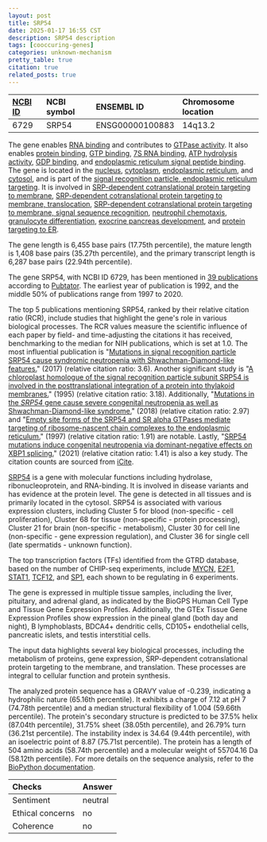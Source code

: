 ```yaml
---
layout: post
title: SRP54
date: 2025-01-17 16:55 CST
description: SRP54 description
tags: [cooccuring-genes]
categories: unknown-mechanism
pretty_table: true
citation: true
related_posts: true
---
```




| [NCBI ID](https://www.ncbi.nlm.nih.gov/gene/6729) | NCBI symbol | ENSEMBL ID | Chromosome location |
| :-------- | :------- | :-------- | :------- |
| 6729  | SRP54 | ENSG00000100883 | 14q13.2 |



The gene enables [RNA binding](https://amigo.geneontology.org/amigo/term/GO:0003723) and contributes to [GTPase activity](https://amigo.geneontology.org/amigo/term/GO:0003924). It also enables [protein binding](https://amigo.geneontology.org/amigo/term/GO:0005515), [GTP binding](https://amigo.geneontology.org/amigo/term/GO:0005525), [7S RNA binding](https://amigo.geneontology.org/amigo/term/GO:0008312), [ATP hydrolysis activity](https://amigo.geneontology.org/amigo/term/GO:0016887), [GDP binding](https://amigo.geneontology.org/amigo/term/GO:0019003), and [endoplasmic reticulum signal peptide binding](https://amigo.geneontology.org/amigo/term/GO:0030942). The gene is located in the [nucleus](https://amigo.geneontology.org/amigo/term/GO:0005634), [cytoplasm](https://amigo.geneontology.org/amigo/term/GO:0005737), [endoplasmic reticulum](https://amigo.geneontology.org/amigo/term/GO:0005783), and [cytosol](https://amigo.geneontology.org/amigo/term/GO:0005829), and is part of the [signal recognition particle, endoplasmic reticulum targeting](https://amigo.geneontology.org/amigo/term/GO:0005786). It is involved in [SRP-dependent cotranslational protein targeting to membrane](https://amigo.geneontology.org/amigo/term/GO:0006614), [SRP-dependent cotranslational protein targeting to membrane, translocation](https://amigo.geneontology.org/amigo/term/GO:0006616), [SRP-dependent cotranslational protein targeting to membrane, signal sequence recognition](https://amigo.geneontology.org/amigo/term/GO:0006617), [neutrophil chemotaxis](https://amigo.geneontology.org/amigo/term/GO:0030593), [granulocyte differentiation](https://amigo.geneontology.org/amigo/term/GO:0030851), [exocrine pancreas development](https://amigo.geneontology.org/amigo/term/GO:0031017), and [protein targeting to ER](https://amigo.geneontology.org/amigo/term/GO:0045047).


The gene length is 6,455 base pairs (17.75th percentile), the mature length is 1,408 base pairs (35.27th percentile), and the primary transcript length is 6,287 base pairs (22.94th percentile).


The gene SRP54, with NCBI ID 6729, has been mentioned in [39 publications](https://pubmed.ncbi.nlm.nih.gov/?term=%22SRP54%22) according to [Pubtator](https://academic.oup.com/nar/article/47/W1/W587/5494727). The earliest year of publication is 1992, and the middle 50% of publications range from 1997 to 2020.


The top 5 publications mentioning SRP54, ranked by their relative citation ratio (RCR), include studies that highlight the gene's role in various biological processes. The RCR values measure the scientific influence of each paper by field- and time-adjusting the citations it has received, benchmarking to the median for NIH publications, which is set at 1.0. The most influential publication is "[Mutations in signal recognition particle SRP54 cause syndromic neutropenia with Shwachman-Diamond-like features.](https://pubmed.ncbi.nlm.nih.gov/28972538)" (2017) (relative citation ratio: 3.6). Another significant study is "[A chloroplast homologue of the signal recognition particle subunit SRP54 is involved in the posttranslational integration of a protein into thylakoid membranes.](https://pubmed.ncbi.nlm.nih.gov/7731984)" (1995) (relative citation ratio: 3.18). Additionally, "[Mutations in the <i>SRP54</i> gene cause severe congenital neutropenia as well as Shwachman-Diamond-like syndrome.](https://pubmed.ncbi.nlm.nih.gov/29914977)" (2018) (relative citation ratio: 2.97) and "[Empty site forms of the SRP54 and SR alpha GTPases mediate targeting of ribosome-nascent chain complexes to the endoplasmic reticulum.](https://pubmed.ncbi.nlm.nih.gov/9182758)" (1997) (relative citation ratio: 1.91) are notable. Lastly, "[SRP54 mutations induce congenital neutropenia via dominant-negative effects on XBP1 splicing.](https://pubmed.ncbi.nlm.nih.gov/33227812)" (2021) (relative citation ratio: 1.41) is also a key study. The citation counts are sourced from [iCite](https://icite.od.nih.gov).


[SRP54](https://www.proteinatlas.org/ENSG00000100883-SRP54) is a gene with molecular functions including hydrolase, ribonucleoprotein, and RNA-binding. It is involved in disease variants and has evidence at the protein level. The gene is detected in all tissues and is primarily located in the cytosol. SRP54 is associated with various expression clusters, including Cluster 5 for blood (non-specific - cell proliferation), Cluster 68 for tissue (non-specific - protein processing), Cluster 21 for brain (non-specific - metabolism), Cluster 30 for cell line (non-specific - gene expression regulation), and Cluster 36 for single cell (late spermatids - unknown function).


The top transcription factors (TFs) identified from the GTRD database, based on the number of CHIP-seq experiments, include [MYCN](https://www.ncbi.nlm.nih.gov/gene/4613), [E2F1](https://www.ncbi.nlm.nih.gov/gene/1869), [STAT1](https://www.ncbi.nlm.nih.gov/gene/6772), [TCF12](https://www.ncbi.nlm.nih.gov/gene/6938), and [SP1](https://www.ncbi.nlm.nih.gov/gene/6667), each shown to be regulating in 6 experiments.





The gene is expressed in multiple tissue samples, including the liver, pituitary, and adrenal gland, as indicated by the BioGPS Human Cell Type and Tissue Gene Expression Profiles. Additionally, the GTEx Tissue Gene Expression Profiles show expression in the pineal gland (both day and night), B lymphoblasts, BDCA4+ dendritic cells, CD105+ endothelial cells, pancreatic islets, and testis interstitial cells.


The input data highlights several key biological processes, including the metabolism of proteins, gene expression, SRP-dependent cotranslational protein targeting to the membrane, and translation. These processes are integral to cellular function and protein synthesis.



The analyzed protein sequence has a GRAVY value of -0.239, indicating a hydrophilic nature (65.16th percentile). It exhibits a charge of 7.12 at pH 7 (74.78th percentile) and a median structural flexibility of 1.004 (59.66th percentile). The protein's secondary structure is predicted to be 37.5% helix (87.04th percentile), 31.75% sheet (38.05th percentile), and 26.79% turn (36.21st percentile). The instability index is 34.64 (9.44th percentile), with an isoelectric point of 8.87 (75.71st percentile). The protein has a length of 504 amino acids (58.74th percentile) and a molecular weight of 55704.16 Da (58.12th percentile). For more details on the sequence analysis, refer to the [BioPython documentation](https://biopython.org/docs/1.75/api/Bio.SeqUtils.ProtParam.html).





| Checks    | Answer |
| :-------- | :------- |
| Sentiment  | neutral   |
| Ethical concerns | no     |
| Coherence    | no    |